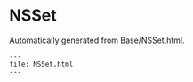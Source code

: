 
# NSSet

Automatically generated from Base/NSSet.html.

``` {raw} html
---
file: NSSet.html
---
```
